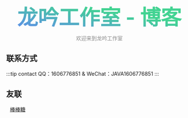 <style>
    .my_title {
        font-size: 56px;
        font-weight: bold;
        text-align: center;
        background: -webkit-linear-gradient(260deg,#42d392 40%,#647eff);
        background-clip: text;
        -webkit-background-clip: text;
        -webkit-text-fill-color: transparent;
        padding: 10px 0px;
    }
    .my_subtitle {
        text-align: center;
        color: #888;
    }
    .my_links > * {
        padding:10px;
    }
</style>

<div class="my_title">龙吟工作室 - 博客</div>
<div class="my_subtitle">欢迎来到龙吟工作室</div>

## 联系方式

:::tip contact
QQ：1606776851 &
WeChat：JAVA1606776851
:::

## 友联

<div class="my_links">
  <a href="https://www.lollipoppp.com">棒棒糖</a>
</div>
